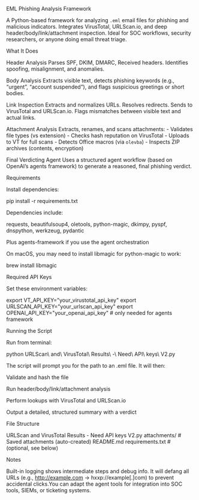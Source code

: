EML Phishing Analysis Framework

A Python-based framework for analyzing `.eml` email files for phishing and malicious indicators. Integrates VirusTotal, URLScan.io, and deep header/body/link/attachment inspection. Ideal for SOC workflows, security researchers, or anyone doing email threat triage.

What It Does

Header Analysis
  Parses SPF, DKIM, DMARC, Received headers. Identifies spoofing, misalignment, and anomalies.

Body Analysis
  Extracts visible text, detects phishing keywords (e.g., “urgent”, “account suspended”), and flags suspicious greetings or short bodies.

Link Inspection
  Extracts and normalizes URLs. Resolves redirects. Sends to VirusTotal and URLScan.io. Flags mismatches between visible text and actual links.

Attachment Analysis
  Extracts, renames, and scans attachments:
    - Validates file types (vs extension)
    - Checks hash reputation on VirusTotal
    - Uploads to VT for full scans
    - Detects Office macros (via `olevba`)
    - Inspects ZIP archives (contents, encryption)

Final Verdicting Agent
  Uses a structured agent workflow (based on OpenAI’s agents framework) to generate a reasoned, final phishing verdict.

Requirements

Install dependencies:


pip install -r requirements.txt

Dependencies include:

requests, beautifulsoup4, oletools, python-magic, dkimpy, pyspf, dnspython, werkzeug, pydantic

Plus agents-framework if you use the agent orchestration

On macOS, you may need to install libmagic for python-magic to work:

brew install libmagic

Required API Keys

Set these environment variables:

export VT_API_KEY="your_virustotal_api_key"
export URLSCAN_API_KEY="your_urlscan_api_key"
export OPENAI_API_KEY="your_openai_api_key"  # only needed for agents framework

 Running the Script

Run from terminal:

python URLScan\ and\ VirusTotal\ Results\ -\ Need\ API\ keys\ V2.py

The script will prompt you for the path to an .eml file. It will then:

Validate and hash the file

Run header/body/link/attachment analysis

Perform lookups with VirusTotal and URLScan.io

Output a detailed, structured summary with a verdict

File Structure

URLScan and VirusTotal Results - Need API keys V2.py
attachments/            # Saved attachments (auto-created)
README.md
requirements.txt        # (optional, see below)

Notes

Built-in logging shows intermediate steps and debug info.
It will defang all URLs (e.g., http://example.com → hxxp://example[.]com) to prevent accidental clicks.You can adapt the agent tools for integration into SOC tools, SIEMs, or ticketing systems.
